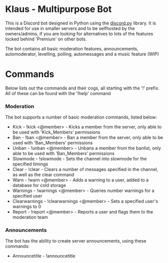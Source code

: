 # Klaus - Multipurpose Bot
This is a Discord bot designed in Python using the [discord.py] library. It is intended for use in smaller servers and to be selfhosted by the owners/admins, if you are looking for alternatives to lots of the features locked behind 'Premium' on other bots.

The bot contains all basic moderation features, announcements, automoderator, levelling, polling, automessages and a music feature (WIP)

# Commands
Below lists out the commands and their cogs, all starting with the '!' prefix. All of these can be found with the '!help' command

### Moderation
The bot supports a number of basic moderation commands, listed below:

* Kick - !kick <@member> <reason> - Kicks a member from the server, only able to be used with 'Kick_Members' permissions
* Ban - !ban <@member> <reason> - Ban a member from the server, only able to be used with 'Ban_Members' permissions
* Unban - !unban <@member> - Unbans a member from the banlist, only able to be used with 'Ban_Members' permissions
* Slowmode - !slowmode <amount> - Sets the channel into slowmode for the specified timings
* Clear - !clear <amount> - Clears a number of messages specified in the channel, as well as the clear command
* Warn - !warn <@member> - Adds a warning to a user, added to a database for cold storage
* Warnings - !warnings <@member> - Queries number warnings for a specified user
* Clearwarnings - !clearwarnings <@member> - Sets a specified user's warnings to 0
* Report - !report <@member> <reason> - Reports a user and flags them to the moderation team

### Announcements
The bot has the ability to create server announcements, using these commands:

* Announcetitle - !announcetitle <title> - Sets the title of the announcement to be broadcasted
* Announcemessage - !announcemessage <message> - Sets the message of the announcement to be broadcasted
* Previewannounce - !previewannounce - Sends the announcement in the channel you are in, to check it is formatted properly
* Announce - !announce - Announces the message as an embed in the announcements channel of the server
* Serverannounce - !serverannounce - Announces the message in every channel across the server as an embed

### Automod
The bot can filter words sent in the chat as specified by the moderators:

* Banword - !banword <word> - Adds a word to the banlist which filters it in the chat
* Unbanword - !unbanword <word> - Removes a word from the banlist which unfilters it in chat
* Bannedwords - !bannedwords - Outputs a list of all banned words on the server

### Levelling
For every message sent, a random quantity of XP is assigned to create a level based system:

* Leaderboard - !leaderboard - Displays the top 3 people in the server based on most message experience
* Level - !level - Displays stats about your level, including experience and number of messages

### Poll
The bot can generate reaction based polls in the server with these commands:

* Rating - !rating <topic> - Creates a rating poll for users to answer on a scale of 1-10
* True or False - !truefalse <topic> - Creates a true or false poll which users answer either way
* Poll - !poll <title;option1;option2 etc> - Creates a poll with a max of 25 possible answers as specified
* Endpoll - !endpoll <identifier> - Ends the poll with the ID and outputs the most picked answers

### Music
WORK IN PROGRESS:

* Join - !join - Bot joins the voice channel as long as a user is connected there
* Leave - !leave - Bot leaves a voice channel
* Play - !play <search_terms> - Bot searches YouTube and plays a song

# Installation
### Prerequisites
1) Look in **requirements.txt** for the required packages and links to them on GitHub. Install these via command line.
2) Have a bot made in the Discord developer portal, with an OAUTH link to your server with admin permissions. Guides for this can be found online.
3) Developer mode enabled on Discord to gather ID's of channels

### Using the bot
1) Next, download the latest release source code and edit the values in **config.json** for your particular guild.
2) Run **discordbot.py** to start the bot and it should connect to the server, no other Python config needed.
3) Enjoy the use of the bot and feel free to raise any issues in GitHub.

   [discord.py]: <https://github.com/Rapptz/discord.py>